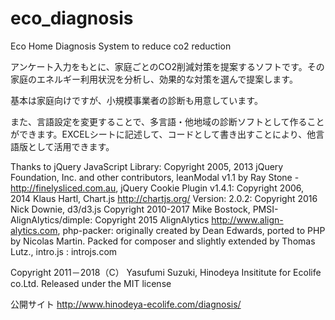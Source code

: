 # eco_diagnosis
Eco Home Diagnosis System to reduce co2 reduction

アンケート入力をもとに、家庭ごとのCO2削減対策を提案するソフトです。その家庭のエネルギー利用状況を分析し、効果的な対策を選んで提案します。

基本は家庭向けですが、小規模事業者の診断も用意しています。

また、言語設定を変更することで、多言語・他地域の診断ソフトとして作ることができます。EXCELシートに記述して、コードとして書き出すことにより、他言語版として活用できます。

Thanks to 
 jQuery JavaScript Library: Copyright 2005, 2013 jQuery Foundation, Inc. and other contributors, 
 leanModal v1.1 by Ray Stone - http://finelysliced.com.au, 
 jQuery Cookie Plugin v1.4.1: Copyright 2006, 2014 Klaus Hartl, 
 Chart.js http://chartjs.org/ Version: 2.0.2: Copyright 2016 Nick Downie, 
 d3/d3.js Copyright 2010-2017 Mike Bostock, 
 PMSI-AlignAlytics/dimple: Copyright 2015 AlignAlytics http://www.align-alytics.com, 
 php-packer: originally created by Dean Edwards, ported to PHP by Nicolas Martin. Packed for composer and slightly extended by Thomas Lutz., 
 intro.js : introjs.com
 
Copyright 2011－2018（C） Yasufumi Suzuki, Hinodeya Insititute for Ecolife co.Ltd.
Released under the MIT license

公開サイト
http://www.hinodeya-ecolife.com/diagnosis/




